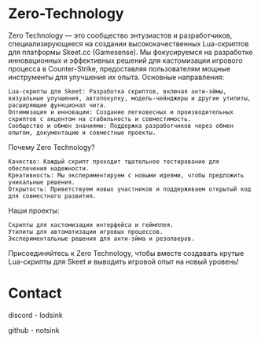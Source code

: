# Zero-Technology

Zero Technology — это сообщество энтузиастов и разработчиков, специализирующееся на создании высококачественных Lua-скриптов для платформы Skeet.cc (Gamesense). Мы фокусируемся на разработке инновационных и эффективных решений для кастомизации игрового процесса в Counter-Strike, предоставляя пользователям мощные инструменты для улучшения их опыта.
Основные направления:

    Lua-скрипты для Skeet: Разработка скриптов, включая анти-эймы, визуальные улучшения, автопокупку, модель-чейнджеры и другие утилиты, расширяющие функционал чита.
    Оптимизация и инновации: Создание легковесных и производительных скриптов с акцентом на стабильность и совместимость.
    Сообщество и обмен знаниями: Поддержка разработчиков через обмен опытом, документацию и совместные проекты.

Почему Zero Technology?

    Качество: Каждый скрипт проходит тщательное тестирование для обеспечения надежности.
    Креативность: Мы экспериментируем с новыми идеями, чтобы предложить уникальные решения.
    Открытость: Приветствуем новых участников и поддерживаем открытый код для совместного развития.

Наши проекты:

    Скрипты для кастомизации интерфейса и геймплея.
    Утилиты для автоматизации игровых процессов.
    Экспериментальные решения для анти-эйма и резолверов.

Присоединяйтесь к Zero Technology, чтобы вместе создавать крутые Lua-скрипты для Skeet и выводить игровой опыт на новый уровень!

# Contact 


discord - lodsink

github - notsink
